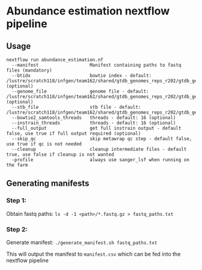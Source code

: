 # Abundance estimation nextflow pipeline

## Usage
```
nextflow run abundance_estimation.nf
  --manifest                   Manifest containing paths to fastq files (mandatory)
  --btidx                      bowtie index - default: /lustre/scratch118/infgen/team162/shared/gtdb_genomes_reps_r202/gtdb_genomes_reps_r202.fasta.bt2 (optional)               
  --genome_file                genome file - default: /lustre/scratch118/infgen/team162/shared/gtdb_genomes_reps_r202/gtdb_genomes_reps_r202.fasta (optional)
  --stb_file                   stb file - default: /lustre/scratch118/infgen/team162/shared/gtdb_genomes_reps_r202/gtdb_genomes_reps_r202.stb
  --bowtie2_samtools_threads   threads - default: 16 (optional)
  --instrain_threads           threads - default: 16 (optional)
  --full_output                get full instrain output - default false, use true if full output required (optional)
  --skip_qc                    skip metawrap qc step - default false, use true if qc is not needed
  --cleanup                    cleanup intermediate files - default true, use false if cleanup is not wanted
  -profile                     always use sanger_lsf when running on the farm
```

## Generating manifests
### Step 1:
Obtain fastq paths:
`ls -d -1 <path>/*.fastq.gz > fastq_paths.txt`
### Step 2:
Generate manifest:
`./generate_manifest.sh fastq_paths.txt`

This will output the manifest to `manifest.csv` which can be fed into the nextflow pipeline